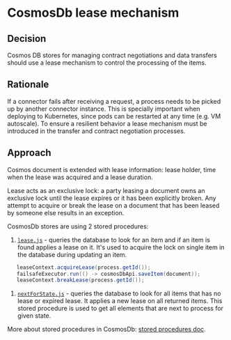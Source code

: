 # CosmosDb lease mechanism

## Decision

Cosmos DB stores for managing contract negotiations and data transfers should use a lease mechanism to control the processing of the items.

## Rationale

If a connector fails after receiving a request, a process needs to be picked up by another connector instance. This is specially important
when deploying to Kubernetes, since pods can be restarted at any time (e.g. VM autoscale). To ensure a resilient behavior a lease mechanism must be
introduced in the transfer and contract negotiation processes.

## Approach

Cosmos document is extended with lease information: lease holder, time when the lease was acquired and a lease duration.

Lease acts as an exclusive lock: a party leasing a document owns an exclusive lock until the lease expires or it has been explicitly broken.
Any attempt to acquire or break the lease on a document that has been leased by someone else results in an exception.

CosmosDb stores are using 2 stored procedures:

1. [`lease.js`](/extensions/azure/cosmos/cosmos-common/src/main/resources/lease.js) - queries the database to look for an item and if an item is found
   applies a lease on it. It's used to acquire the lock on single item in the
   database during updating an item.

```java
   leaseContext.acquireLease(process.getId());
   failsafeExecutor.run(() -> cosmosDbApi.saveItem(document));
   leaseContext.breakLease(process.getId());
```

1. [`nextForState.js`](/extensions/azure/cosmos/cosmos-common/src/main/resources/nextForState.js) - queries the database to look for all items that has no
   lease or expired lease. It applies a new lease on all returned items. This
   stored procedure is used to get all elements that are next to process for given state.

More about stored procedures in CosmosDb: [stored procedures doc](https://docs.microsoft.com/en-us/rest/api/cosmos-db/stored-procedures).
